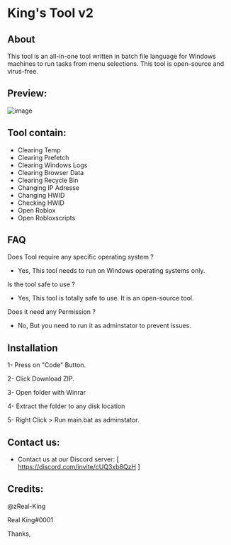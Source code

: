 # King's Tool v2

## About
This tool is an all-in-one tool written in batch file language for Windows machines to run tasks from menu selections. This tool is open-source and virus-free.

## Preview:
![image](https://github.com/zReal-King/King-Tool/assets/71533667/0f0646d9-97df-4419-bf44-c16db3231ba5)

## Tool contain:
* Clearing Temp
* Clearing Prefetch
* Clearing Windows Logs
* Clearing Browser Data
* Clearing Recycle Bin
* Changing IP Adresse
* Changing HWID
* Checking HWID
* Open Roblox
* Open Robloxscripts

## FAQ

Does Tool require any specific operating system ?
* Yes, This tool needs to run on Windows operating systems only.

Is the tool safe to use ?
* Yes, This tool is totally safe to use. It is an open-source tool.

Does it need any Permission ?
* No, But you need to run it as adminstator to prevent issues.


## Installation  
1- Press on "Code" Button.

2- Click Download ZIP.

3- Open folder with Winrar

4- Extract the folder to any disk location

5- Right Click > Run main.bat as adminstator.

## Contact us:

* Contact us at our Discord server: [ https://discord.com/invite/cUQ3xb8QzH ]

## Credits:
@zReal-King

Real King#0001

Thanks,
